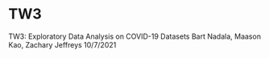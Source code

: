 # TW3
TW3: Exploratory Data Analysis on COVID-19 Datasets
Bart Nadala, Maason Kao, Zachary Jeffreys
10/7/2021
